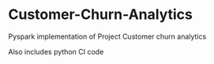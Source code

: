 # Customer-Churn-Analytics
Pyspark implementation of Project Customer churn analytics

Also includes python CI code
